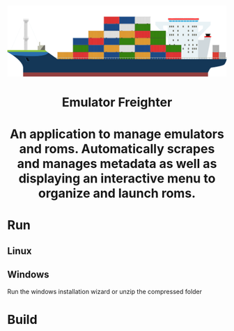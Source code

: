 ![Freighter.png](https://github.com/alexmichaelkeith/EmulatorFreighter/blob/main/config/images/Freighter.png)
<h1 align="center">
Emulator Freighter
</h1>
<h1 align="center">
An application to manage emulators and roms. Automatically scrapes and manages metadata as well as displaying an interactive menu to organize and launch roms.
</h1>

# Run

## Linux


## Windows

Run the windows installation wizard or unzip the compressed folder



# Build


